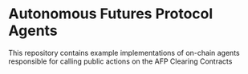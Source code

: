 # Autonomous Futures Protocol Agents

This repository contains example implementations of on-chain agents responsible for calling public actions on the AFP Clearing Contracts
